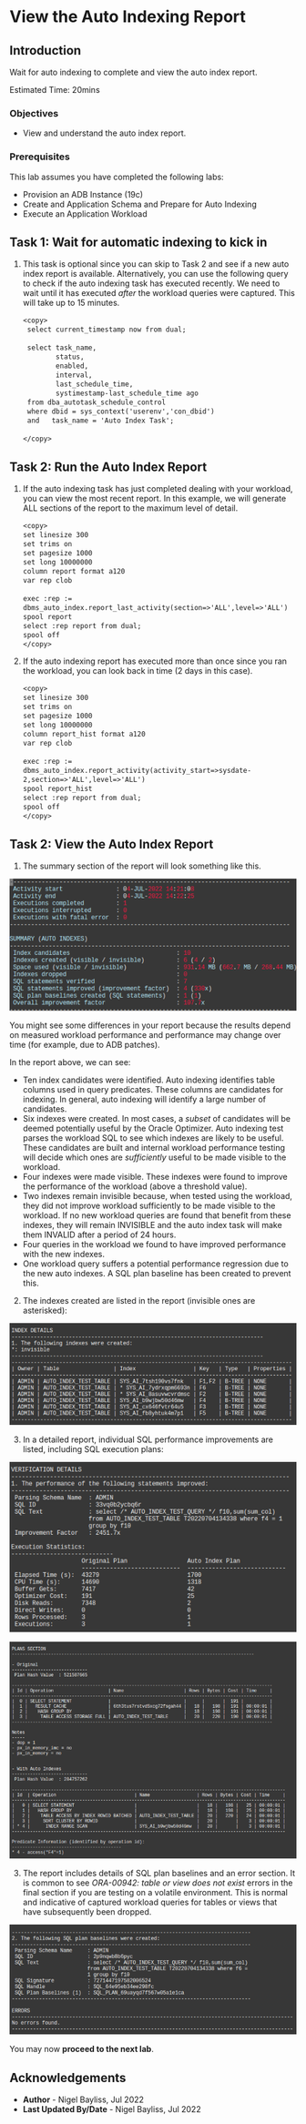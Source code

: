 # View the Auto Indexing Report

## Introduction

Wait for auto indexing to complete and view the auto index report.

Estimated Time: 20mins

### Objectives
- View and understand the auto index report.

### Prerequisites
This lab assumes you have completed the following labs:

- Provision an ADB Instance (19c)
- Create and Application Schema and Prepare for Auto Indexing
- Execute an Application Workload

## Task 1: Wait for automatic indexing to kick in

1. This task is optional since you can skip to Task 2 and see if a new auto index report is available. Alternatively, you can use the following query to check if the auto indexing task has executed recently. We need to wait until it has executed _after_ the workload queries were captured. This will take up to 15 minutes.

    ````
    <copy>
     select current_timestamp now from dual;
     
     select task_name,
            status,
            enabled,
            interval,
            last_schedule_time, 
            systimestamp-last_schedule_time ago 
     from dba_autotask_schedule_control 
     where dbid = sys_context('userenv','con_dbid') 
     and   task_name = 'Auto Index Task';
      
    </copy>
    ````
    
## Task 2: Run the Auto Index Report   

1. If the auto indexing task has just completed dealing with your workload, you can view the most recent report. In this example, we will generate ALL sections of the report to the maximum level of detail.

    ````
    <copy>
    set linesize 300
    set trims on
    set pagesize 1000
    set long 10000000
    column report format a120
    var rep clob

    exec :rep := dbms_auto_index.report_last_activity(section=>'ALL',level=>'ALL') 
    spool report
    select :rep report from dual;
    spool off
    </copy>
    ````
 2. If the auto indexing report has executed more than once since you ran the workload, you can look back in time (2 days in this case).

    ````
    <copy>
    set linesize 300
    set trims on
    set pagesize 1000
    set long 10000000
    column report_hist format a120
    var rep clob

    exec :rep := dbms_auto_index.report_activity(activity_start=>sysdate-2,section=>'ALL',level=>'ALL') 
    spool report_hist
    select :rep report from dual;
    spool off
    </copy>
    ````

## Task 2: View the Auto Index Report   

1. The summary section of the report will look something like this.

![Report summary](./images/summary.png)

You might see some differences in your report because the results depend on measured workload performance and performance may change over time (for example, due to ADB patches).

In the report above, we can see:

- Ten index candidates were identified. Auto indexing identifies table columns used in query predicates. These columns are candidates for indexing. In general, auto indexing will identify a large number of candidates.
- Six indexes were created. In most cases, a _subset_ of candidates will be deemed potentially useful by the Oracle Optimizer. Auto indexing test parses the workload SQL to see which indexes are likely to be useful. These candidates are built and internal workload performance testing will decide which ones are _sufficiently_ useful to be made visible to the workload.
- Four indexes were made visible. These indexes were found to improve the performance of the workload (above a threshold value).
- Two indexes remain invisible because, when tested using the workload, they did not improve workload sufficiently to be made visible to the workload. If no new workload queries are found that benefit from these indexes, they will remain INVISIBLE and the auto index task will make them INVALID after a period of 24 hours.
- Four queries in the workload we found to have improved performance with the new indexes.
- One workload query suffers a potential performance regression due to the new auto indexes. A SQL plan baseline has been created to prevent this.

2. The indexes created are listed in the report (invisible ones are asterisked):

![Created indexes](./images/index-list.png)

3. In a detailed report, individual SQL performance improvements are listed, including SQL execution plans:

![Performance differences](./images/verification-details1.png)

![Plan differences](./images/verification-details2.png)


3. The report includes details of SQL plan baselines and an error section. It is common to see _ORA-00942: table or view does not exist_ errors in the final section if you are testing on a volatile environment. This is normal and indicative of captured workload queries for tables or views that have subsequently been dropped.

![Plan differences](./images/plan-baseline.png)

You may now **proceed to the next lab**.

## Acknowledgements
* **Author** - Nigel Bayliss, Jul 2022
* **Last Updated By/Date** - Nigel Bayliss, Jul 2022
